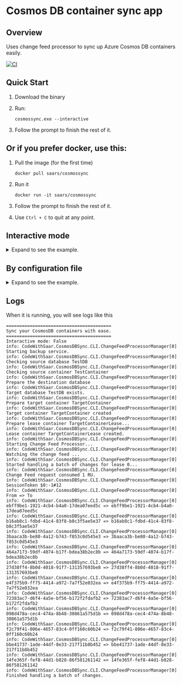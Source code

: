 # Cosmos DB container sync app

## Overview

Uses change feed processor to sync up Azure Cosmos DB containers easily.

[![CI](https://github.com/xiaomi7732/CosmosSync/actions/workflows/ci.yml/badge.svg)](https://github.com/xiaomi7732/CosmosSync/actions/workflows/ci.yml)

## Quick Start

1. Download the binary
1. Run:

    ```shell
    cosmossync.exe --interactive
    ```

1. Follow the prompt to finish the rest of it.

## Or if you prefer docker, use this:

1. Pull the image (for the first time)

    ```shell
    docker pull saars/cosmossync
    ```

1. Run it

    ```shell
    docker run -it saars/cosmossync
    ```

1. Follow the prompt to finish the rest of it.

1. Use `Ctrl + C` to quit at any point.

## Interactive mode

<details>
<summary>Expand to see the example.</summary>

Use command line parameter `--interactive`/`-i` to run it in interactive mode, where the database and container information will be gathered line by line.

```shell
PS D:\Tools>.\cosmossync.exe -i
========================================
Sync your CosmosDB containers with ease.
========================================
Interactive mode: True
Let's start with Source DB:
Source DB connection string:
```

Notices: CLI in docker container runs in interactive mode by default.

</details>

## By configuration file

<details>
<summary>Expand to see the example.</summary>

## Usage

1. Go to the binary folder.

2. Update `appesettings.json`, for example, update the values accordingly:

    ```jsonc
    {
        "SourceCosmosDB": {
            "ConnectionString": "Source DB Connection string",
            "DatabaseId": "Source Database Name"
        },
        "DestCosmosDB": {
            "ConnectionString": "Target DB Connection string",
            "DatabaseId": "Target Database Name"
        },
        "BackupOptions": {
            "SourceContainerName": "SourceContainerName",
            "DestContainerName": "TargetContainerName",
            "DestContainerPartitionKeyPath": "/id",
            "LeaseContainerName": "LeaseContainerName"
        }
    }
    ```

1. Run the app:

    ```shell
    ./cosmossync.exe
    ```

</details>

## Logs

When it is running, you will see logs like this

```shell
========================================
Sync your CosmosDB containers with ease.
========================================
Interactive mode: False
info: CodeWithSaar.CosmosDBSync.CLI.ChangeFeedProcessorManager[0] Starting backup service.
info: CodeWithSaar.CosmosDBSync.CLI.ChangeFeedProcessorManager[0] Checking source database TestDB
info: CodeWithSaar.CosmosDBSync.CLI.ChangeFeedProcessorManager[0] Checking source container TestContainer
info: CodeWithSaar.CosmosDBSync.CLI.ChangeFeedProcessorManager[0] Prepare the destination database
info: CodeWithSaar.CosmosDBSync.CLI.ChangeFeedProcessorManager[0] Target database TestDB exists.
info: CodeWithSaar.CosmosDBSync.CLI.ChangeFeedProcessorManager[0] Prepare target container TargetContainer
info: CodeWithSaar.CosmosDBSync.CLI.ChangeFeedProcessorManager[0] Target container TargetContainer created
info: CodeWithSaar.CosmosDBSync.CLI.ChangeFeedProcessorManager[0] Prepare lease container TargetContainerLease...
info: CodeWithSaar.CosmosDBSync.CLI.ChangeFeedProcessorManager[0] Lease container TargetContainerLease created.
info: CodeWithSaar.CosmosDBSync.CLI.ChangeFeedProcessorManager[0] Starting Change Feed Processor...
info: CodeWithSaar.CosmosDBSync.CLI.ChangeFeedProcessorManager[0] Watching the change feed ...
info: CodeWithSaar.CosmosDBSync.CLI.ChangeFeedProcessorManager[0] Started handling a batch of changes for lease 0...
info: CodeWithSaar.CosmosDBSync.CLI.ChangeFeedProcessorManager[0] Change Feed request consumed 1 RU.
info: CodeWithSaar.CosmosDBSync.CLI.ChangeFeedProcessorManager[0] SessionToken $0:-1#12
info: CodeWithSaar.CosmosDBSync.CLI.ChangeFeedProcessorManager[0]                                     From => To
info: CodeWithSaar.CosmosDBSync.CLI.ChangeFeedProcessorManager[0]     ebff9be1-1921-4cb4-b4a0-17dea07eed5c => ebff9be1-1921-4cb4-b4a0-17dea07eed5c
info: CodeWithSaar.CosmosDBSync.CLI.ChangeFeedProcessorManager[0]     b16ab8c1-fdbd-41c4-83f8-b8c3f5ae5e37 => b16ab8c1-fdbd-41c4-83f8-b8c3f5ae5e37
info: CodeWithSaar.CosmosDBSync.CLI.ChangeFeedProcessorManager[0]     3baaca3b-be80-4a12-b743-f853c0d545e3 => 3baaca3b-be80-4a12-b743-f853c0d545e3
info: CodeWithSaar.CosmosDBSync.CLI.ChangeFeedProcessorManager[0]     464a7173-59df-4074-b17f-bdea38b2ec8b => 464a7173-59df-4074-b17f-bdea38b2ec8b
info: CodeWithSaar.CosmosDBSync.CLI.ChangeFeedProcessorManager[0]     27d38ff4-8b0d-4018-91f7-131357693be8 => 27d38ff4-8b0d-4018-91f7-131357693be8
info: CodeWithSaar.CosmosDBSync.CLI.ChangeFeedProcessorManager[0]     e4f375b9-ff75-4414-a972-7a7f52e032ea => e4f375b9-ff75-4414-a972-7a7f52e032ea
info: CodeWithSaar.CosmosDBSync.CLI.ChangeFeedProcessorManager[0]     72383ac7-d6f4-4a5e-bf56-b172f2fdafb2 => 72383ac7-d6f4-4a5e-bf56-b172f2fdafb2
info: CodeWithSaar.CosmosDBSync.CLI.ChangeFeedProcessorManager[0]     098d478a-cec4-474a-8b48-30861a575d1b => 098d478a-cec4-474a-8b48-30861a575d1b
info: CodeWithSaar.CosmosDBSync.CLI.ChangeFeedProcessorManager[0]     f2c79f41-806e-4657-83c4-0ff160c60b24 => f2c79f41-806e-4657-83c4-0ff160c60b24
info: CodeWithSaar.CosmosDBSync.CLI.ChangeFeedProcessorManager[0]     bbe41737-1ade-44df-8e33-217f11b8b452 => bbe41737-1ade-44df-8e33-217f11b8b452
info: CodeWithSaar.CosmosDBSync.CLI.ChangeFeedProcessorManager[0]     14fe365f-fef8-44d1-b828-86f581261142 => 14fe365f-fef8-44d1-b828-86f581261142
info: CodeWithSaar.CosmosDBSync.CLI.ChangeFeedProcessorManager[0] Finished handling a batch of changes.
```